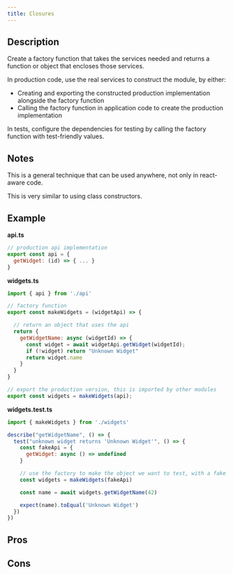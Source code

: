 ```yaml
---
title: Closures
---
```


## Description

Create a factory function that takes the services needed and returns a function or object that encloses those services.

In production code, use the real services to construct the module, by either:
- Creating and exporting the constructed production implementation alongside the factory function
- Calling the factory function in application code to create the production implementation

In tests, configure the dependencies for testing by calling the factory function with test-friendly values.

## Notes

This is a general technique that can be used anywhere, not only in react-aware code.

This is very similar to using class constructors.

## Example

**api.ts**

```js
// production api implementation
export const api = {
  getWidget: (id) => { ... }
}
```

**widgets.ts**
```js
import { api } from './api'

// factory function
export const makeWidgets = (widgetApi) => {

  // return an object that uses the api 
  return {
    getWidgetName: async (widgetId) => {
      const widget = await widgetApi.getWidget(widgetId);
      if (!widget) return "Unknown Widget"
      return widget.name
    }
  }
}

// export the production version, this is imported by other modules
export const widgets = makeWidgets(api);
```

**widgets.test.ts**
```js
import { makeWidgets } from './widgets'

describe("getWidgetName", () => {
  test("unknown widget returns 'Unknown Widget'", () => {
    const fakeApi = {
      getWidget: async () => undefined
    }

    // use the factory to make the object we want to test, with a fake api implementation
    const widgets = makeWidgets(fakeApi)

    const name = await widgets.getWidgetName(42)

    expect(name).toEqual('Unknown Widget')
  })
})
```

## Pros



## Cons

